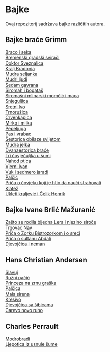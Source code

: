 # Bajke

Ovaj repozitorij sadržava bajke različitih autora.

## Bajke braće Grimm
[Braco i seka](braco_i_seka.md)\
[Bremenski gradski svirači](<bremenski_gradski_sviraci.md>)\
[Doktor Sveznalica](<doktor_sveznalica.md>)\
[Kralj Bradonja](<kralj_bradonja.md>)\
[Mudra seljanka](<mudra_seljanka.md>)\
[Mudri ljudi](<mudri_ljudi.md>)\
[Sedam gavrana](<sedam_gavrana.md>)\
[Siromah i bogataš](<siromah_i_bogatas.md>)\
[Siromašni mlinarski momčić i maca](<siromasni_mlinarski_momcic_i_maca.md>)\
[Snjeguljica](<snjeguljica.md>)\
[Sretni Ivo](<sretni_ivo.md>)\
[Trnoružica](<trnoruzica.md>)\
[Crvenkapica](<crvenkapica.md>)\
[Mirko i milka](<mirko_i_milka.md>)\
[Pepeljuga](<pepeljuga.md>)\
[Pas i vrabac](<pas_i_vrabac.md>)\
[Šestorica obilaze svijetom](<sestorica_obilaze_svijetom.md>)\
[Mudra jelka](<mudra_jelka.md>)\
[Dvanaestorica braće](<dvanaestorica_brace.md>)\
[Tri čovječuljka u šumi](<tri_covjeculjka_u_sumi.md>)\
[Nahod ptica](<nahod_ptica.md>)\
[Vjerni Ivan](<vjerni_ivan.md>)\
[Vuk i sedmero jaradi](<vuk_i_sedmoro_jaradi.md>)\
[Palčić](<palcic.md>)\
[Priča o čovjeku koji je htio da nauči strahovati](<prica_o_covjeku_koji_je_htio_da_nauci_strahovati.md>)\
[Klatež](<klatez.md>)\
[Ukleti kraljević i Čelik Henrik](<ukleti_kraljevic_i_celik_henrik.md>)

## Bajke Ivane Brlić Mažuranić
[Zašto se rodila bijedna Lera i njezino siroče](zasto_se_rodila_bijedna_lera_i_njezino_siroce_ivana_brlic_mazuranic.md)\
[Trgovac Nav](trgovac_nav_ivana_brlic_mazuranic.md)\
[Priča o Zorku Bistrozorkom i o sreći](prica_o_zorku_bistrozorkom_i_o_sreci_ivana_brlic_mazuranic.md)\
[Priča o sultanu Abdali](prica_o_sultanu_abdali_ivana_brlic_mazuranic.md)\
[Djevojčica i neman](djevojcica_i_neman_brlic_mazuranic.md)

## Hans Christian Andersen

[Slavuj](slavuj_hans_christian_andersen.md)\
[Ružni pačić](ruzni_pacic_hans_christian_andersen.md)\
[Princeza na zrnu graška](princeza_na_zrnu_graska_hans_christian_andersen.md)\
[Palčica](palcica_hans_christian_andersen.md)\
[Mala sirena](mala_sirena_hans_christian_andersen.md)\
[Kresivo](kresivo_hans_christian_andersen.md)\
[Djevojčica sa šibicama](djevojcica_sa_sibicama_hans_christian_andersen.md)\
[Carevo novo ruho](carevo_novo_ruho_hans_christian_andersen.md)

## Charles Perrault

[Modrobradi](modrobradi_charles_perrault.md)\
[Ljepotica iz usnule šume](ljepotica_iz_usnule_sume_charles_perrault.md)




